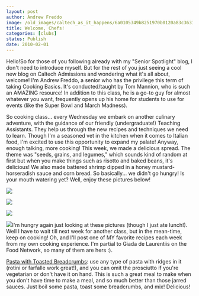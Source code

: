 ```yaml
---
layout: post
author: Andrew Freddo
image: /old_images/caltech_as_it_happens/6a0105349b8251970b0120a83c3631970b.jpg
title: Welcome, Chefs!
categories: [clubs]
status: Publish
date: 2010-02-01
---
```


Hello!So for those of you following already with my "Senior Spotlight" blog, I don't need to introduce myself. But for the rest of you just seeing a cool new blog on Caltech Admissions and wondering what it's all about, welcome! I'm Andrew Freddo, a senior who has the privilege this term of taking Cooking Basics. It's conducted/taught by Tom Mannion, who is such an AMAZING resource! In addition to this class, he is a go-to guy for almost whatever you want, frequently opens up his home for students to use for events (like the Super Bowl and March Madness).

So cooking class... every Wednesday we embark on another culinary adventure, with the guidance of our friendly (undergraduate!) Teaching Assistants. They help us through the new recipes and techniques we need to learn. Though I'm a seasoned vet in the kitchen when it comes to Italian food, I'm excited to use this opportunity to expand my palate!
Anyway, enough talking, more cooking! This week, we made a delicious spread. The theme was "seeds, grains, and legumes," which sounds kind of random at first but when you make things such as risotto and baked beans, it's delicious! We also made battered shrimp dipped in a honey mustard-horseradish sauce and corn bread. So basically... we didn't go hungry!
Is your mouth watering yet? Well, enjoy these pictures below!


![](/old_images/caltech_as_it_happens/6a0105349b8251970b0120a83c3720970b.jpg)

![](/old_images/caltech_as_it_happens/6a0105349b8251970b0128773f83ca970c.jpg)

![](/old_images/caltech_as_it_happens/6a0105349b8251970b0120a83c3a2c970b.jpg)

![](/old_images/caltech_as_it_happens/6a0105349b8251970b0120a83c3b03970b.jpg)I'm hungry again just looking at these pictures (though I just ate lunch!). Well I have to wait till next week for another class, but in the mean-time, keep on cooking!
Oh, and I'll post one of MY favorite recipes each week from my own cooking experience. I'm partial to Giada de Laurentiis on the Food Network, so many of them are hers :).

[Pasta with Toasted Breadcrumbs](https://www.foodnetwork.com/recipes/giada-de-laurentiis/orecchiette-with-toasted-breadcrumbs-recipe/index.html): use any type of pasta with ridges in it (rotini or farfalle work great!), and you can omit the prosciutto if you're vegetarian or don't have it on hand. This is such a great meal to make when you don't have time to make a meal, and so much better than those jarred sauces. Just boil some pasta, toast some breadcrumbs, and mix! Delicious!
